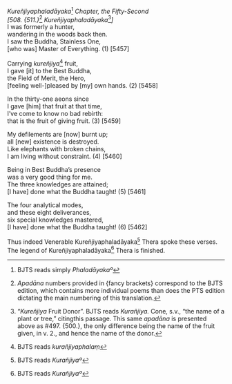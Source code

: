 *Kureñjiyaphaladāyaka*[^1] *Chapter, the Fifty-Second*  
*\[508. {511.}*[^2] *Kureñjiyaphaladāyaka*[^3]*\]*  
I was formerly a hunter,  
wandering in the woods back then.  
I saw the Buddha, Stainless One,  
\[who was\] Master of Everything. (1) \[5457\]

Carrying *kureñjiya*[^4] fruit,  
I gave \[it\] to the Best Buddha,  
the Field of Merit, the Hero,  
\[feeling well-\]pleased by \[my\] own hands. (2) \[5458\]

In the thirty-one aeons since  
I gave \[him\] that fruit at that time,  
I’ve come to know no bad rebirth:  
that is the fruit of giving fruit. (3) \[5459\]

My defilements are \[now\] burnt up;  
all \[new\] existence is destroyed.  
Like elephants with broken chains,  
I am living without constraint. (4) \[5460\]

Being in Best Buddha’s presence  
was a very good thing for me.  
The three knowledges are attained;  
\[I have\] done what the Buddha taught! (5) \[5461\]

The four analytical modes,  
and these eight deliverances,  
six special knowledges mastered,  
\[I have\] done what the Buddha taught! (6) \[5462\]

Thus indeed Venerable Kureñjiyaphaladāyaka[^5] Thera spoke these verses.  
The legend of Kureñjiyaphaladāyaka[^6] Thera is finished.

[^1]: BJTS reads simply *Phaladāyakaº*

[^2]: *Apadāna* numbers provided in {fancy brackets} correspond to the
    BJTS edition, which contains more individual poems than does the PTS
    edition dictating the main numbering of this translation.

[^3]: “*Kureñjiya* Fruit Donor”. BJTS reads *Kurañjiya.* Cone, s.v.,
    “the name of a plant or tree,” citingthis passage. This same
    *apadāna* is presented above as \#497. {500.}, the only difference
    being the name of the fruit given, in v. 2., and hence the name of
    the donor.

[^4]: BJTS reads *kurañjiyaphalaṃ*

[^5]: BJTS reads *Kurañjiyaº*

[^6]: BJTS reads *Kurañjiyaº*
